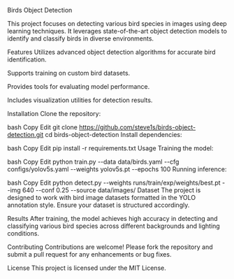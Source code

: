Birds Object Detection


This project focuses on detecting various bird species in images using deep learning techniques. It leverages state-of-the-art object detection models to identify and classify birds in diverse environments.​

Features
Utilizes advanced object detection algorithms for accurate bird identification.

Supports training on custom bird datasets.

Provides tools for evaluating model performance.

Includes visualization utilities for detection results.​



Installation
Clone the repository:

bash
Copy
Edit
git clone https://github.com/steve1s/birds-object-detection.git
cd birds-object-detection
Install dependencies:

bash
Copy
Edit
pip install -r requirements.txt
Usage
Training the model:

bash
Copy
Edit
  python train.py --data data/birds.yaml --cfg configs/yolov5s.yaml --weights yolov5s.pt --epochs 100
Running inference:

bash
Copy
Edit
  python detect.py --weights runs/train/exp/weights/best.pt --img 640 --conf 0.25 --source data/images/
Dataset
The project is designed to work with bird image datasets formatted in the YOLO annotation style. Ensure your dataset is structured accordingly.​

Results
After training, the model achieves high accuracy in detecting and classifying various bird species across different backgrounds and lighting conditions.​

Contributing
Contributions are welcome! Please fork the repository and submit a pull request for any enhancements or bug fixes.​

License
This project is licensed under the MIT License.
